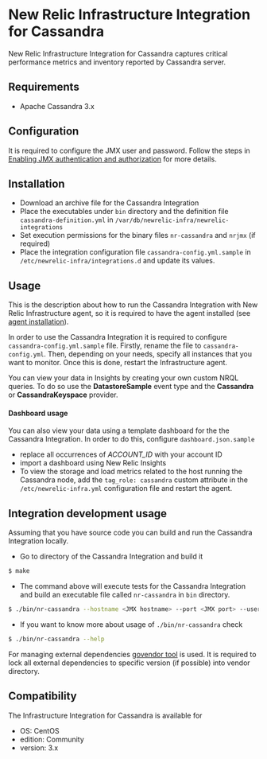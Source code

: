 # New Relic Infrastructure Integration for Cassandra
New Relic Infrastructure Integration for Cassandra captures critical performance metrics and inventory reported by Cassandra server.

<!---
See [metrics]() or [inventory]() for more details about collected data and review [dashboard]() in order to know how the data is presented.
--->

## Requirements
* Apache Cassandra 3.x

## Configuration
It is required to configure the JMX user and password. Follow the steps in [Enabling JMX authentication and authorization](http://docs.datastax.com/en/cassandra/3.0/cassandra/configuration/secureJmxAuthentication.html) for more details.

## Installation
* Download an archive file for the Cassandra Integration
* Place the executables under `bin` directory and the definition file `cassandra-definition.yml` in `/var/db/newrelic-infra/newrelic-integrations`
* Set execution permissions for the binary files `nr-cassandra` and `nrjmx` (if required)
* Place the integration configuration file `cassandra-config.yml.sample` in `/etc/newrelic-infra/integrations.d` and update its values.

## Usage
This is the description about how to run the Cassandra Integration with New Relic Infrastructure agent, so it is required to have the agent installed (see [agent installation](https://docs.newrelic.com/docs/infrastructure/new-relic-infrastructure/installation/install-infrastructure-linux)).

In order to use the Cassandra Integration it is required to configure `cassandra-config.yml.sample` file. Firstly, rename the file to `cassandra-config.yml`. Then, depending on your needs, specify all instances that you want to monitor. Once this is done, restart the Infrastructure agent.

You can view your data in Insights by creating your own custom NRQL queries. To do so use the **DatastoreSample** event type and the **Cassandra** or **CassandraKeyspace** provider.

#### Dashboard usage
You can also view your data using a template dashboard for the the Cassandra Integration. In order to do this, configure `dashboard.json.sample`
* replace all occurrences of *ACCOUNT_ID* with your account ID  
* import a dashboard using New Relic Insights
* To view the storage and load metrics related to the host running the Cassandra node, add the `tag_role: cassandra` custom attribute in the `/etc/newrelic-infra.yml` configuration file and restart the agent.

## Integration development usage
Assuming that you have source code you can build and run the Cassandra Integration locally.
* Go to directory of the Cassandra Integration and build it
```bash
$ make
```
* The command above will execute tests for the Cassandra Integration and build an executable file called `nr-cassandra` in `bin` directory.
```bash
$ ./bin/nr-cassandra --hostname <JMX hostname> --port <JMX port> --username <username> --password <password> --config_path <path to cassandra config>
```
* If you want to know more about usage of `./bin/nr-cassandra` check
```bash
$ ./bin/nr-cassandra --help
```

For managing external dependencies [govendor tool](https://github.com/kardianos/govendor) is used. It is required to lock all external dependencies to specific version (if possible) into vendor directory.

## Compatibility
The Infrastructure Integration for Cassandra is available for
* OS: CentOS
* edition: Community
* version: 3.x
